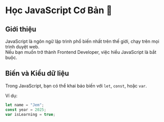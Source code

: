 # Học JavaScript Cơ Bản 🚀

## Giới thiệu
JavaScript là ngôn ngữ lập trình phổ biến nhất trên thế giới, chạy trên mọi trình duyệt web.  
Nếu bạn muốn trở thành Frontend Developer, việc hiểu JavaScript là bắt buộc.  

## Biến và Kiểu dữ liệu
Trong JavaScript, bạn có thể khai báo biến với `let`, `const`, hoặc `var`.  

Ví dụ:
```js
let name = "Jem";
const year = 2025;
var isLearning = true;
